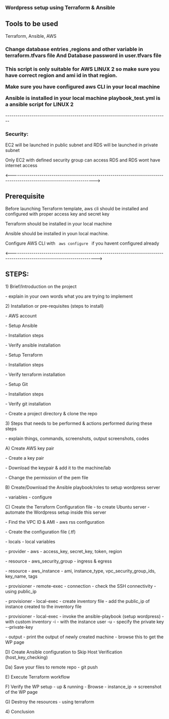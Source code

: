 <h3>
Wordpress setup using Terraform & Ansible
 </h3>

 <h2>
 Tools to be used</h2> 
Terraform, Ansible, AWS
 <h3>Change database entries ,regions and other variable in terraform.tfvars file
 And Database password in user.tfvars file </h3>
<h3>

  This script is only suitable for AWS LINUX 2 so make sure you have correct region and 
  ami id in that region.

  Make sure you have configured aws CLI in your local machine

  Ansible is installed in your local machine
  playbook_test.yml is a ansible script for LINUX 2

</h3>
  --------------------------------------------------------------------------------
 <h3> Security: </h3>
<p> EC2 will be launched in public subnet and RDS will be launched in private subnet </p>
<p> Only EC2 with defined security group can access RDS and RDS wont have internet access </p>


<----------------------------------------------------------------------------------------------------------------------->

<h2> Prerequisite </h2>
<p> Before launching Terraform template, aws cli should be installed and configured with proper access key and secret key </p>
<p> Terraform should be installed in your local machine </p>
<p> Ansible should be installed in youn local machine.
<p> Configure AWS CLI with <code> aws configure </code> if you havent configured already </p>

<------------------------------------------------------------------------------------------------------------------------>

<h2> STEPS: </h2>
<p>1) Brief/Introduction on the project</p>
<p>  - explain in your own words what you are trying to implement</p></p></p>
<p>2) Installation or pre-requisites (steps to install)</p></p>
<p>  - AWS account</p>
<p>  - Setup Ansible</p>
<p>    - Installation steps</p>
<p>    - Verify ansible installation</p>
<p>  - Setup Terraform</p>
<p>    - Installation steps</p>
<p>    - Verify terraform installation</p>
<p>  - Setup Git</p>
<p>    - Installation steps</p>
<p>    - Verify git installation</p>
<p>  - Create a project directory & clone the repo</p>
<p>3) Steps that needs to be performed & actions performed during these steps</p>
<p>  - explain things, commands, screenshots, output screenshots, codes</p>
<p>  A) Create AWS key pair</p>
<p>    - Create a key pair</p>
<p>    - Download the keypair & add it to the machine/lab</p>
<p>    - Change the permission of the pem file</p>
<p>  B) Create/Download the Ansible playbook/roles to setup wordpress server</p>
<p>    - variables - configure</p>
<p>  C) Create the Terraform Configuration file - to create Ubuntu server - automate the Wordpress setup inside this server</p>
<p>    - Find the VPC ID & AMI - aws rss configuration</p>
<p>    - Create the configuration file (.tf)</p>
<p>      - locals - local variables</p>
<p>      - provider - aws - access_key, secret_key, token, region</p>
<p>      - resource - aws_security_group - ingress & egress</p>
<p>      - resource - aws_instance - ami, instance_type, vpc_security_group_ids, key_name, tags</p>
<p>      - provisioner - remote-exec - connection - check the SSH connectivity - using public_ip</p>
<p>      - provisioner - local-exec - create inventory file - add the public_ip of instance created to the inventory file</p>
<p>      - provisioner - local-exec - invoke the ansible-playbook (setup wordpress) - with custom inventory -i - with the instance user -u - specify the private key --private-key</p>
<p>      - output - print the output of newly created machine - browse this to get the WP page</p>
<p>  D) Create Ansible configuration to Skip Host Verification (host_key_checking)</p>
<p>     Da) Save your files to remote repo - git push</p>
<p>  E) Execute Terraform workflow</p>
<p>  F) Verify the WP setup - up & running - Browse - instance_ip -> screenshot of the WP page</p>
<p>  G) Destroy the resources - using terraform</p>
<p>4) Conclusion</p>

